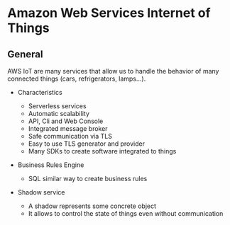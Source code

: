 # Amazon Web Services Internet of Things

## General

AWS IoT are many services that allow us to handle the behavior of many connected things (cars, refrigerators, lamps...). 

* Characteristics
    * Serverless services
    * Automatic scalability
    * API, Cli and Web Console
    * Integrated message broker
    * Safe communication via TLS
    * Easy to use TLS generator and provider
    * Many SDKs to create software integrated to things

* Business Rules Engine
    * SQL similar way to create business rules

* Shadow service
    * A shadow represents some concrete object
    * It allows to control the state of things even without communication

